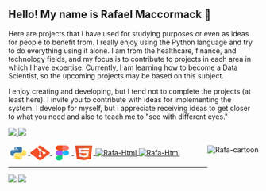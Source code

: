 ## Hello! My name is Rafael Maccormack 🦊

Here are projects that I have used for studying purposes or even as ideas for people to benefit from. I really enjoy using the Python language and try to do everything using it alone. I am from the healthcare, finance, and technology fields, and my focus is to contribute to projects in each area in which I have expertise. Currently, I am learning how to become a Data Scientist, so the upcoming projects may be based on this subject.

I enjoy creating and developing, but I tend not to complete the projects (at least here). I invite you to contribute with ideas for implementing the system. I develop for myself, but I appreciate receiving ideas to get closer to what you need and also to teach me to "see with different eyes."

<div>
  <!-- Link -->
  <a href="https://github.com/rafaelmaccormack">
  <!-- Panel -->
  <img height="150em" src="https://github-readme-stats.vercel.app/api?username=rafaelmaccormack&show_icons=true&theme=tokyonight&include_all_commits=true&count_private=true"/>
  <img height="150em" src="https://github-readme-stats.vercel.app/api/top-langs/?username=rafaelmaccormack&layout=compact&langs_count=7&theme=tokyonight"/>
</div><br>

<div>
  <!-- Icons -->
  <img align="center" alt="Rafa-Python" height="30" width="40" src="https://raw.githubusercontent.com/devicons/devicon/master/icons/python/python-original.svg">
  <img align="center" alt="Rafa-Git" height="30" width="40" src="https://github.com/devicons/devicon/blob/master/icons/git/git-original.svg">
  <img align="center" alt="Rafa-Figma" height="30" width="40" src="https://github.com/devicons/devicon/blob/master/icons/figma/figma-original.svg">
  <img align="center" alt="Rafa-Html" height="30" width="40" src="https://github.com/devicons/devicon/blob/master/icons/html5/html5-original.svg">
  <img align="center" alt="Rafa-Html" height="30" width="40" src="https://github.com/devicons/devicon/blob/master/icons/html5/css3-original.svg">
  <img align="center" alt="Rafa-Html" height="30" width="40" src="https://github.com/devicons/devicon/blob/master/icons/html5/javascript.svg">
  <!-- Image GIF -->
  <img align="right" alt="Rafa-cartoon" src="https://i.picasion.com/pic91/c741b8156729b5fe5f6b1c985e15904c.gif" height="135">
</div>

___

<div>
  <!-- Contacts -->
  <a href="https://www.instagram.com/r._.businessman/" target="_blank"><img src="https://img.shields.io/badge/-Instagram-%23E4405F?style=for-the-badge&logo=instagram&logoColor=white" target="_blank"></a>
  <a href="mailto:trabalhodorafael@gmail.com" target="_blank"><img src="https://img.shields.io/badge/-Gmail-%23333?style=for-the-badge&logo=gmail&logoColor=white" target="_blank"></a>
</div>
